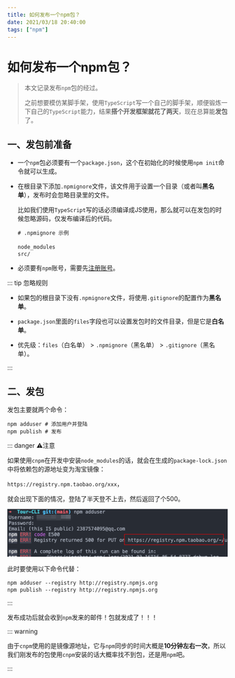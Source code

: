 ```yaml
---
title: 如何发布一个npm包？
date: 2021/03/18 20:40:00
tags: ["npm"]
---
```


# 如何发布一个npm包？

<ClientOnly>
  <display-bar :displayData="$frontmatter"></display-bar>
</ClientOnly>

> 本文记录发布`npm`包的经过。
>
> 之前想要模仿某脚手架，使用`TypeScript`写一个自己的脚手架，顺便锻炼一下自己的`TypeScript`能力，结果**搭个开发框架就花了两天**，现在总算能**发包**了。

## 一、发包前准备

* 一个`npm`包必须要有一个`package.json`，这个在初始化的时候使用`npm init`命令就可以生成。

* 在根目录下添加`.npmignore`文件，该文件用于设置一个目录（或者叫**黑名单**），发布时会忽略目录里的文件。

  比如我们使用`TypeScript`写的话必须编译成JS使用，那么就可以在发包的时候忽略源码，仅发布编译后的代码。

  ```
  # .npmignore 示例

  node_modules
  src/
  ```

* 必须要有`npm`账号，需要先[注册账号](https://www.npmjs.com/signup)。

::: tip 忽略规则

* 如果包的根目录下没有`.npmignore`文件，将使用`.gitignore`的配置作为**黑名单**。

* `package.json`里面的`files`字段也可以设置发包时的文件目录，但是它是**白名单**。
* 优先级：`files`（白名单） > `.npmignore`（黑名单） > `.gitignore`（黑名单）。

:::

## 二、发包

发包主要就两个命令：

```shell
npm adduser # 添加用户并登陆
npm publish # 发布
```

::: danger ⚠️注意

如果使用`cnpm`在开发中安装`node_modules`的话，就会在生成的`package-lock.json`中将依赖包的源地址变为淘宝镜像：

`https://registry.npm.taobao.org/xxx`，

就会出现下面的情况，登陆了半天登不上去，然后返回了个500。

![package-publish-01](/images/frontend/npm/package-publish-01.png)

此时要使用以下命令代替：

```shell
npm adduser --registry http://registry.npmjs.org
npm publish --registry http://registry.npmjs.org
```

:::

发布成功后就会收到`npm`发来的邮件！包就发成了！！！

::: warning

由于`cnpm`使用的是镜像源地址，它与`npm`同步的时间大概是**10分钟左右一次**，所以我们刚发布的包使用`cnpm`安装的话大概率找不到包，还是用`npm`吧。

:::

